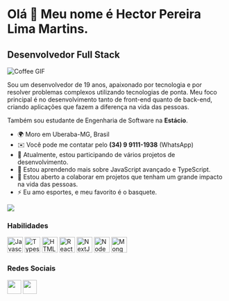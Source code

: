 Olá 👋 Meu nome é Hector Pereira Lima Martins.
==========================

Desenvolvedor Full Stack
------------------------

![Coffee GIF](https://i.pinimg.com/originals/b9/01/85/b9018579aebd5c161b0eac79ca04f17a.gif)

Sou um desenvolvedor de 19 anos, apaixonado por tecnologia e por resolver problemas complexos utilizando tecnologias de ponta. Meu foco principal é no desenvolvimento tanto de front-end quanto de back-end, criando aplicações que fazem a diferença na vida das pessoas.

Também sou estudante de Engenharia de Software na **Estácio**.

* 🌍  Moro em Uberaba-MG, Brasil
* ✉️  Você pode me contatar pelo **(34) 9 9111-1938** (WhatsApp)
* 🚀  Atualmente, estou participando de vários projetos de desenvolvimento.
* 🧠  Estou aprendendo mais sobre JavaScript avançado e TypeScript.
* 🤝  Estou aberto a colaborar em projetos que tenham um grande impacto na vida das pessoas.
* ⚡  Eu amo esportes, e meu favorito é o basquete.

<a href="https://www.github.com/hectordeveloper1" target="_blank" rel="noreferrer"><img
src="https://img.shields.io/github/followers/hectordeveloper1?logo=github&style=for-the-badge&color=3382ed&labelColor=171717" /></a>

### Habilidades

<p align="left">
<a href="https://developer.mozilla.org/pt-BR/docs/Web/JavaScript" target="_blank" rel="noreferrer"><img src="https://raw.githubusercontent.com/danielcranney/readme-generator/main/public/icons/skills/javascript-colored.svg" width="36" height="36" alt="Javascript" /></a>
<a href="https://www.typescriptlang.org/" target="_blank" rel="noreferrer"><img src="https://raw.githubusercontent.com/danielcranney/readme-generator/main/public/icons/skills/typescript-colored.svg" width="36" height="36" alt="Typescript" /></a>
<a href="https://developer.mozilla.org/pt-BR/docs/Web/HTML" target="_blank" rel="noreferrer"><img src="https://raw.githubusercontent.com/danielcranney/readme-generator/main/public/icons/skills/html5-colored.svg" width="36" height="36" alt="HTML5" /></a>
<a href="https://reactjs.org/" target="_blank" rel="noreferrer"><img src="https://raw.githubusercontent.com/danielcranney/readme-generator/main/public/icons/skills/react-colored.svg" width="36" height="36" alt="React" /></a>
<a href="https://nextjs.org/docs" target="_blank" rel="noreferrer"><img src="https://raw.githubusercontent.com/danielcranney/readme-generator/main/public/icons/skills/nextjs-colored-dark.svg" width="36" height="36" alt="NextJs" /></a>
<a href="https://nodejs.org/en/" target="_blank" rel="noreferrer"><img src="https://raw.githubusercontent.com/danielcranney/readme-generator/main/public/icons/skills/nodejs-colored.svg" width="36" height="36" alt="NodeJS" /></a>
<a href="https://www.mongodb.com/" target="_blank" rel="noreferrer"><img src="https://raw.githubusercontent.com/danielcranney/readme-generator/main/public/icons/skills/mongodb-colored.svg" width="36" height="36" alt="MongoDB" /></a>
</p>

### Redes Sociais

<p align="left"> 
<a href="https://discord.com/users/446035609966870530" target="_blank" rel="noreferrer"><img src="https://raw.githubusercontent.com/danielcranney/readme-generator/main/public/icons/socials/discord.svg" width="32" height="32" /></a> 
<a href="https://www.github.com/seu-usuario" target="_blank" rel="noreferrer"><img src="https://raw.githubusercontent.com/danielcranney/readme-generator/main/public/icons/socials/github-dark.svg" width="32" height="32" /></a>
</p>
